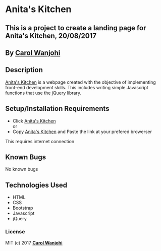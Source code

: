 # Anita's Kitchen

## This is a project to create a landing page for Anita's Kitchen, 20/08/2017

## By **[Carol Wanjohi](https://github.com/carolwanjohi)**

## Description

[Anita's Kitchen](https://carolwanjohi.github.io/anita-s-kitchen/) is a webpage created with the objective of implementing front-end development skills. This includes writing simple Javascript functions that use the jQuery library. 

## Setup/Installation Requirements

* Click [Anita's Kitchen](https://carolwanjohi.github.io/anita-s-kitchen/) <br/>
  or <br/>
* Copy [Anita's Kitchen](https://carolwanjohi.github.io/anita-s-kitchen/) and  Paste the link at your prefered browerser

This requires internet connection

## Known Bugs

No known bugs

## Technologies Used

* HTML
* CSS
* Bootstrap
* Javascript
* jQuery

### License

MIT (c) 2017 **[Carol Wanjohi](https://github.com/carolwanjohi)**
